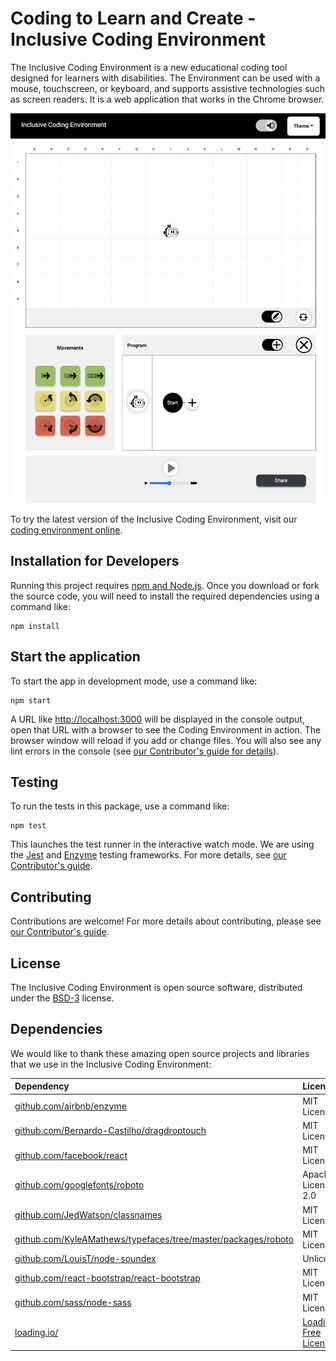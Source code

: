 # Coding to Learn and Create - Inclusive Coding Environment

The Inclusive Coding Environment is a new educational coding tool designed for learners with disabilities. The
Environment can be used with a mouse, touchscreen, or keyboard, and supports assistive technologies such as screen
readers. It is a web application that works in the Chrome browser.

![inclusive coding environment UI](./inclusive-coding-env.png)

To try the latest version of the Inclusive Coding Environment, visit our
[coding environment online](https://build.codelearncreate.org/).

## Installation for Developers

Running this project requires [npm and Node.js](https://www.npmjs.com/get-npm). Once you download or fork the source
code, you will need to install the required dependencies using a command like:

```
npm install
```

## Start the application

To start the app in development mode, use a command like:

```
npm start
```

A URL like [http://localhost:3000](http://localhost:3000) will be displayed in the console output, open that URL with
a browser to see the Coding Environment in action. The browser window will reload if you add or change files. You
will also see any lint errors in the console (see [our Contributor's guide for details](./docs/contributing.md)).

## Testing

To run the tests in this package, use a command like:

```
npm test
```

This launches the test runner in the interactive watch mode. We are using the [Jest](https://jestjs.io/) and
[Enzyme](https://airbnb.io/enzyme/) testing frameworks.  For more details, see [our Contributor's guide](./docs/contributing.md).

## Contributing

Contributions are welcome! For more details about contributing, please see
[our Contributor's guide](./docs/contributing.md).

## License

The Inclusive Coding Environment is open source software, distributed under the [BSD-3](LICENSE.txt) license.

## Dependencies

We would like to thank these amazing open source projects and libraries that we use in the Inclusive Coding Environment:

| Dependency | License |
| :--------- | :------ |
| [github.com/airbnb/enzyme](https://github.com/airbnb/enzyme) | MIT License |
| [github.com/Bernardo-Castilho/dragdroptouch](https://github.com/Bernardo-Castilho/dragdroptouch) | MIT License |
| [github.com/facebook/react](https://github.com/facebook/react) | MIT License |
| [github.com/googlefonts/roboto](https://github.com/googlefonts/roboto) | Apache License 2.0 |
| [github.com/JedWatson/classnames](https://github.com/JedWatson/classnames) | MIT License |
| [github.com/KyleAMathews/typefaces/tree/master/packages/roboto](https://github.com/KyleAMathews/typefaces/tree/master/packages/roboto) | MIT License |
| [github.com/LouisT/node-soundex](https://github.com/LouisT/node-soundex) | Unlicense |
| [github.com/react-bootstrap/react-bootstrap](https://github.com/react-bootstrap/react-bootstrap) | MIT License |
| [github.com/sass/node-sass](https://github.com/sass/node-sass) | MIT License |
| [loading.io/](https://loading.io/) | [Loading.io Free License](https://loading.io/license/#free-license) |

